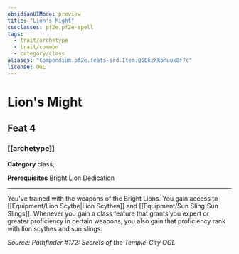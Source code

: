 ```yaml
---
obsidianUIMode: preview
title: "Lion's Might"
cssclasses: pf2e,pf2e-spell
tags:
  - trait/archetype
  - trait/common
  - category/class
aliases: "Compendium.pf2e.feats-srd.Item.Q6EkzXkbMuuk8f7c"
license: OGL
---
```

# Lion's Might
## Feat 4
### [[archetype]]

**Category** class; 



**Prerequisites** Bright Lion Dedication
* * *
You've trained with the weapons of the Bright Lions. You gain access to [[Equipment/Lion Scythe|Lion Scythes]] and [[Equipment/Sun Sling|Sun Slings]]. Whenever you gain a class feature that grants you expert or greater proficiency in certain weapons, you also gain that proficiency rank with lion scythes and sun slings.

*Source: Pathfinder #172: Secrets of the Temple-City*
*OGL*